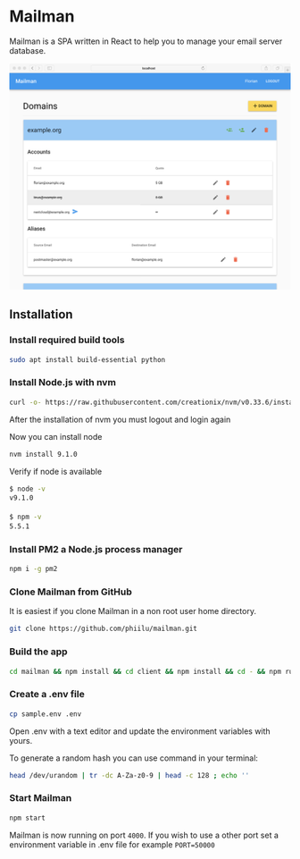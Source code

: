 # Mailman

Mailman is a SPA written in React to help you to manage your email server database.

![Mailman Screenshot](screenshots/mailman.png)

## Installation

### Install required build tools

```bash
sudo apt install build-essential python
```

### Install Node.js with nvm

```bash
curl -o- https://raw.githubusercontent.com/creationix/nvm/v0.33.6/install.sh | bash
```

After the installation of nvm you must logout and login again

Now you can install node

```bash
nvm install 9.1.0
```

Verify if node is available

```bash
$ node -v
v9.1.0

$ npm -v
5.5.1
```

### Install PM2 a Node.js process manager

```bash
npm i -g pm2
```

### Clone Mailman from GitHub

It is easiest if you clone Mailman in a non root user home directory.

```bash
git clone https://github.com/phiilu/mailman.git
```

### Build the app

```bash
cd mailman && npm install && cd client && npm install && cd - && npm run build
```

### Create a .env file

```bash
cp sample.env .env
```

Open .env with a text editor and update the environment variables with yours. 

To generate a random hash you can use command in your terminal:

```bash
head /dev/urandom | tr -dc A-Za-z0-9 | head -c 128 ; echo ''
```

### Start Mailman

```bash
npm start
```

Mailman is now running on port `4000`. If you wish to use a other port set a environment variable in .env file for example `PORT=50000`